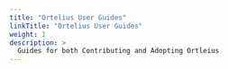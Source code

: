 ```yaml
---
title: "Ortelius User Guides"
linkTitle: "Ortelius User Guides"
weight: 1
description: >
  Guides for both Contributing and Adopting Ortleius
---
```

